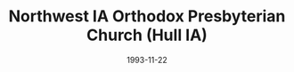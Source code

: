 ---
date: &id001 1993-11-22
end_date: null
location:
  address: null
  city: Hull
  state: IA
minister:
- end: 1995-03-21
  name: G. I. Williamson
  start: 1993-11-22
  type: supply
ministers:
- G. I. Williamson
name: Northwest IA Orthodox Presbyterian Church
names: null
origination_date: *id001
raw_data: "IA  Hull\nNorthwest IA Orthodox Presbyterian Church  (November 22,\
  \ 1993\u2013March 21, 1995)\nSupply: G. I. Williamson, 1993\u201395"
received_from: null
states:
- IA
status:
  active: false
  end_date: 1995-03-21
  reason: null
  received_from: null
  withdrawal_to: null
title: Northwest IA Orthodox Presbyterian Church (Hull IA)

---